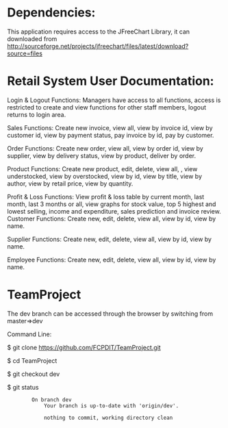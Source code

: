 Dependencies:
===========
This application requires access to the JFreeChart Library, it can downloaded from http://sourceforge.net/projects/jfreechart/files/latest/download?source=files

Retail System User Documentation:
===========

Login  & Logout Functions: Managers have access to all functions, access is restricted to create and view functions for other staff members, logout returns to login area.

Sales Functions: Create new invoice, view all, view by invoice id, view by customer id, view by payment status, pay invoice by id, pay by customer.

Order Functions: Create new order, view all, view by order id, view by supplier, view by delivery status, view by product, deliver by order.

Product Functions: Create new product, edit, delete, view all, , view understocked, view by overstocked, view by id, view by title, view by author, view by retail price, view by quantity.

Profit & Loss Functions: View profit & loss table by current month, last month, last 3 months or all, view graphs for stock value, top 5 highest and lowest selling, income and expenditure, sales prediction and invoice review.
Customer Functions: Create new, edit, delete, view all, view by id, view by name.

Supplier Functions: Create new, edit, delete, view all, view by id, view by name.

Employee Functions: Create new, edit, delete, view all, view by id, view by name.



TeamProject
===========

The dev branch can be accessed through the browser by switching from master=>dev

Command Line:

$  git clone https://github.com/FCPDIT/TeamProject.git

$  cd TeamProject

$  git checkout dev

$  git status

  			On branch dev
				Your branch is up-to-date with 'origin/dev'.

				nothing to commit, working directory clean
